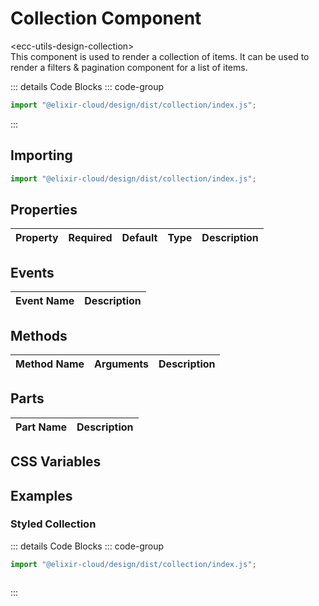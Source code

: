 # Collection Component <Badge type="warning" text="beta" />

<div class="component-name">&lt;ecc-utils-design-collection&gt;</div>
This component is used to render a collection of items. It can be used to render a filters & pagination component for a list of items.
<ClientOnly>
  <div :class="isDark ? 'component-dark component' : 'component-light component'">
    <ecc-utils-design-collection :v-if="renderComponent"></ecc-utils-design-collection>

::: details Code Blocks
::: code-group

```js [HTML]
import "@elixir-cloud/design/dist/collection/index.js";
```

  <!-- ```jsx [React]

  ``` -->

:::

  </div>
</ClientOnly>

## Importing

```js [HTML]
import "@elixir-cloud/design/dist/collection/index.js";
```

## Properties

| Property | Required | Default | Type | Description |
| -------- | -------- | ------- | ---- | ----------- |

## Events

| Event Name | Description |
| ---------- | ----------- |

## Methods

| Method Name | Arguments | Description |
| ----------- | --------- | ----------- |

## Parts

| Part Name | Description |
| --------- | ----------- |

## CSS Variables

## Examples

### Styled Collection

<ClientOnly>
  <div :class="isDark ? 'component-dark component' : 'component-light component'">
    <ecc-utils-design-collection class="styled-collection-example" :v-if="renderComponent"></ecc-utils-design-collection>

::: details Code Blocks
::: code-group

```js [HTML]
import "@elixir-cloud/design/dist/collection/index.js";
```

```css [CSS]

```

  <!-- ```jsx [React]

  ``` -->

:::

  </div>
</ClientOnly>

<script setup>
import { onMounted, ref } from "vue";
import { useData } from "vitepress";
const { isDark } = useData();
const renderComponent = ref(false);
onMounted(() => {
  import("@elixir-cloud/design/dist/collection/index.js").then((module) => {
    renderComponent.value = false;

    renderComponent.value = true;
    // document.querySelectorAll("ecc-utils-design-form").forEach((element) => {
    //   element.addEventListener("form-submit", (e) => {
    //     console.log("form-submitted", e.detail);
    //   });
    // });
  });
});
</script>

<style>
</style>
